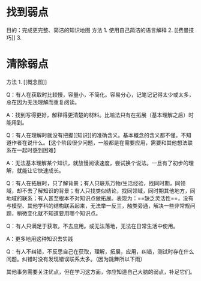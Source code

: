  # 找到弱点
目的：完成更完整、简洁的知识地图
方法
	1. 使用自己简洁的语言解释
	2. [[费曼技巧]]
	3. 

# 清除弱点
方法
	1. [[概念图]]

Q：有人在获取时比较慢，容量小，不简化。容易分心，记笔记记得太少或太多，总在因为无法理解而重复阅读。

A：找到写得更好，解释得更清楚的材料。比喻法只有在拓展（基本理解之后）时能用到。

Q：有人在理解时就没有把握[[知识]]的准确含义。基本概念的含义都不懂。不知道作者在说什么。【这个阶段很少问题，一般都是在需要应用，需要和其他想法联系在一起时感到困难】

A：无法基本理解某个知识，就放慢阅读速度，尝试换个说法。一旦有了初步的理解，就能让它快速成长。

Q：有人在拓展时，只了解背景；有人只联系万物/生活经验，找同时期，同领域，却不去了解知识的背景；有人只找类似结论，找同领域，同时期其他地方，同地域的联系；有人甚至根本不对知识点做拓展。表现为：==缺乏灵活性==，没有与模型、其他学科的结构联系起来，无法举一反三，触类旁通，解决一些非常规问题，稍微变化就不知道要用哪个知识点。

Q：有人只满足于获取，不去应用。或无法落地，无法在日常生活中使用。

A：更多地用这种知识去实践

Q：有人不纠错，不反思自己在获取，理解，拓展，应用，纠错，测试时存在什么问题。纠错时没有发现错误联系太多。（因为跳舞所以下雨）

其他事务需要关注优点，但在学习这方面，你应知道自己大脑的弱点，补足它们。